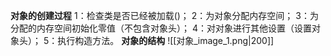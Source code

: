 **对象的创建过程**
	1：检查类是否已经被加载()；
	2：为对象分配内存空间；
	3：为分配的内存空间初始化零值（不包含对象头）；
	4：对对象进行其他设置（设置对象头）；
	5：执行构造方法。
**对象的结构**
	![[对象_image_1.png|200]]
	